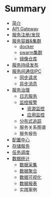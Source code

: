 # Summary

* [简介](README.md)
* [API Gateway](api-gateway.md)
* [服务注册/发现](consul.md)
* [服务容器&集群](docker.md)
  * [docker]()
  * [swarm集群]()
  * [镜像仓库](docker/dockerhub.md)
* [服务持续发布](deploy.md)
* [服务间通信IPC](ipc.md)
  * [同步请求](ipc/rest.md)
  * [异步消息](ipc/mq.md)
* [服务治理](服务治理.md)
  * [日志服务](log/日志服务.md)
  * [监控报警](log/监控报警.md)
    * [资源监控]()
    * [应用监控]()
  * [分布式追踪]()
  * 服务关系图谱
  * 服务报告
* [配置中心]()
* [存储服务]()
* [任务调度]()
* [数据统计](数据统计.md)
  * [数据采集](stat/数据采集.md)
  * [数据聚合](stat/数据聚合.md)
  * [数据可视化](stat/数据可视化.md)
  * [数据报表](stat/数据报表.md)
  * 实践案例


